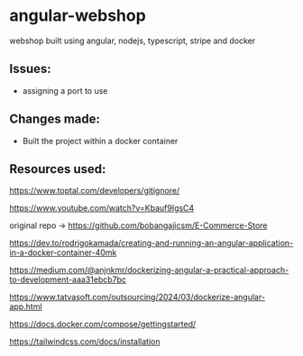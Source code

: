 # angular-webshop
webshop built using angular, nodejs, typescript, stripe and docker

## Issues:

- assigning a port to use


## Changes made:

- Built the project within a docker container



## Resources used:
https://www.toptal.com/developers/gitignore/

https://www.youtube.com/watch?v=Kbauf9IgsC4

original repo -> https://github.com/bobangajicsm/E-Commerce-Store

https://dev.to/rodrigokamada/creating-and-running-an-angular-application-in-a-docker-container-40mk

https://medium.com/@anjnkmr/dockerizing-angular-a-practical-approach-to-development-aaa31ebcb7bc

https://www.tatvasoft.com/outsourcing/2024/03/dockerize-angular-app.html

https://docs.docker.com/compose/gettingstarted/

https://tailwindcss.com/docs/installation
